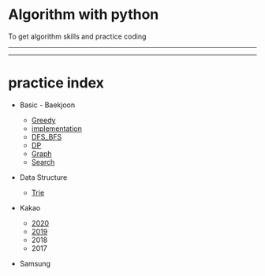 # Algorithm with python
To get algorithm skills and practice coding

---
---

# practice index

- Basic - Baekjoon
	- [Greedy](https://github.com/Err0rCode7/algorithm/tree/master/baekjoon/greedy)
	- [implementation](https://github.com/Err0rCode7/algorithm/tree/master/baekjoon/implementation)
	- [DFS_BFS](https://github.com/Err0rCode7/algorithm/tree/master/baekjoon/bfs_dfs)
	- [DP](https://github.com/Err0rCode7/algorithm/tree/master/baekjoon/dp)
	- [Graph](https://github.com/Err0rCode7/algorithm/tree/master/baekjoon/dijkstra_graph)
	- [Search](https://github.com/Err0rCode7/algorithm/tree/master/baekjoon/search)

- Data Structure
	- [Trie](https://github.com/Err0rCode7/algorithm/tree/master/data_struct/trie.py)

- Kakao
	- [2020](HTTPS://GITHUB.COM/ERR0RCODE7/ALGORITHM/TREE/MASTER/KAKAO/2020)
	- [2019](HTTPS://GITHUB.COM/ERR0RCODE7/ALGORITHM/TREE/MASTER/KAKAO/2019)
	- 2018
	- 2017

- Samsung
